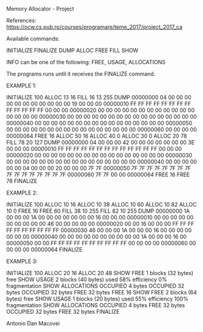 Memory Allocator - Project

References: https://ocw.cs.pub.ro/courses/programare/teme_2017/proiect_2017_ca

Available commands:

INITIALIZE <N>
FINALIZE
DUMP
ALLOC <SIZE>
FREE <INDEX>
FILL <INDEX> <SIZE> <VALUE>
SHOW <INFO>

INFO can be one of the following: FREE, USAGE, ALLOCATIONS

The programs runs until it receives the FINALIZE command.

EXAMPLE 1:

INITIALIZE 100
ALLOC 13
16
FILL 16 13 255
DUMP
00000000	04 00 00 00 00 00 00 00 00 00 00 00 19 00 00 00
00000010	FF FF FF FF FF FF FF FF FF FF FF FF FF 00 00 00
00000020	00 00 00 00 00 00 00 00 00 00 00 00 00 00 00 00
00000030	00 00 00 00 00 00 00 00 00 00 00 00 00 00 00 00
00000040	00 00 00 00 00 00 00 00 00 00 00 00 00 00 00 00
00000050	00 00 00 00 00 00 00 00 00 00 00 00 00 00 00 00
00000060	00 00 00 00
00000064
FREE 16
ALLOC 50
16
ALLOC 40
0
ALLOC 30
0
ALLOC 20
78
FILL 78 20 127
DUMP
00000000	04 00 00 00 42 00 00 00 00 00 00 00 3E 00 00 00 
00000010	FF FF FF FF FF FF FF FF FF FF FF FF FF 00 00 00 
00000020	00 00 00 00 00 00 00 00 00 00 00 00 00 00 00 00 
00000030	00 00 00 00 00 00 00 00 00 00 00 00 00 00 00 00 
00000040	00 00 00 00 00 00 04 00 00 00 20 00 00 00 7F 7F
00000050	7F 7F 7F 7F 7F 7F 7F 7F 7F 7F 7F 7F 7F 7F 7F 7F 
00000060	7F 7F 00 00 
00000064
FREE 16
FREE 78
FINALIZE

EXAMPLE 2:

INITIALIZE 100
ALLOC 10
16
ALLOC 10
38
ALLOC 10
60
ALLOC 10
82
ALLOC 10
0
FREE 16
FREE 60
FILL 38 10 255
FILL 82 10 255
DUMP
00000000	1A 00 00 00 1A 00 00 00 00 00 00 00 16 00 00 00 
00000010	00 00 00 00 00 00 00 00 00 00 46 00 00 00 00 00
00000020	00 00 16 00 00 00 FF FF FF FF FF FF FF FF FF FF
00000030	46 00 00 00 1A 00 00 00 16 00 00 00 00 00 00 00 
00000040	00 00 00 00 00 00 00 00 00 00 1A 00 00 00 16 00
00000050	00 00 FF FF FF FF FF FF FF FF FF FF 00 00 00 00 
00000060	00 00 00 00 
00000064
FINALIZE

EXAMPLE 3:

INITIALIZE 100
ALLOC 20
16
ALLOC 20
48
SHOW FREE
1 blocks (32 bytes) free
SHOW USAGE
2 blocks (40 bytes) used
58% efficiency
0% fragmentation
SHOW ALLOCATIONS
OCCUPIED 4 bytes
OCCUPIED 32 bytes
OCCUPIED 32 bytes
FREE 32 bytes
FREE 16
SHOW FREE
2 blocks (64 bytes) free
SHOW USAGE
1 blocks (20 bytes) used
55% efficiency
100% fragmentation
SHOW ALLOCATIONS
OCCUPIED 4 bytes
FREE 32 bytes
OCCUPIED 32 bytes
FREE 32 bytes
FINALIZE


Antonio Dan Macovei


